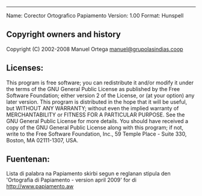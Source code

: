 ********************************************************************************
Name: Corector Ortografico Papiamento
Version: 1.00
Format: Hunspell

Copyright owners and history
--------------------------------------------------------------------------------
 Copyright (C) 2002-2008 Manuel Ortega <manuel@grupolasindias.coop>

Licenses:
--------------------------------------------------------------------------------
This program is free software; you can redistribute it and/or
 modify it under the terms of the GNU General Public License
 as published by the Free Software Foundation; either version 2
 of the License, or (at your option) any later version.
 This program is distributed in the hope that it will be useful,
 but WITHOUT ANY WARRANTY; without even the implied warranty of
 MERCHANTABILITY or FITNESS FOR A PARTICULAR PURPOSE.  See the
 GNU General Public License for more details.
 You should have received a copy of the GNU General Public License
 along with this program; if not, write to the Free Software
 Foundation, Inc., 59 Temple Place - Suite 330, Boston, MA
 02111-1307, USA.
 
Fuentenan:
--------------------------------------------------------------------------------
Lista di palabra na Papiamento skirbi segun e reglanan stipula den 'Ortografia di Papiamento - version  april 2009' for di http://www.papiamento.aw
